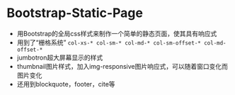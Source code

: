 # Bootstrap-Static-Page

- 用Bootstrap的全局css样式来制作一个简单的静态页面，使其具有响应式
- 用到了“栅格系统”
  ```col-xs-* col-sm-* col-md-* col-sm-offset-* col-md-offset-*```
- jumbotron超大屏幕显示的样式
- thumbnail图片样式，加入img-responsive图片响应式，可以随着窗口变化而图片变化
- 还用到blockquote，footer，cite等